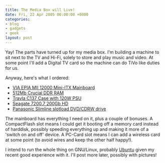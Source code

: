 ```yaml
---
title: The Media Box will Live!
date: Fri, 22 Apr 2005 00:00:00 +0000
categories:
- blog
- gadgets
- geek
layout: post
---
```


Yay!  The parts have turned up for my media box.  I'm building a machine to sit next to the TV and Hi-Fi, solely to store and play music and video.  At some point I'll add a Digital TV card so the machine can do TiVo like duties for us.

<!-- more -->

Anyway, here's what I ordered:
<ul>
	<li><a href="http://www.viaembedded.com/product/epia_MII_spec.jsp?motherboardId=202">VIA EPIA MII 12000 Mini-ITX Mainboard</a></li>
	<li><a href="http://www.crucial.com/uk/store/PartSpecs.asp?imodule=CT6464Z40B&cat=RAM">512Mb Crucial DDR RAM</a></li>
	<li><a href="http://206.14.132.88/products/Travla/c137/C137-120.html">Travla C137 Case with 120W PSU</a></li>
	<li><a href="http://www.seagate.com/cda/products/discsales/marketing/detail/0,1081,613,00.html">Seagate 7200.7 200Gb HD</a></li>
	<li><a href="http://www.mini-itx.com/store/?c=5#p2115">Panasonic Slimline slotload DVD/CDRW drive</a></li>
</ul>
The mainboard has everything I need on it, plus a couple of bonuses.  A CompactFlash slot means I could get it booting off a memory card instead of harddisk, possibly speeding everything up and making it more of a 'switch on and off' device.  A PC-Card slot means I can add a wireless card at some point (to avoid wires and keep the other half happy!).

I intend to run the whole thing on GNU/Linux, probably <a href="http://www.pixelhum.com/archives/2005-04-13/ubuntu-linux/">Ubuntu</a> given my recent good experience with it.  I'll post more later, possibly with pictures!



